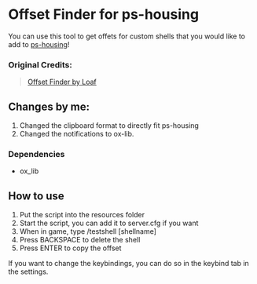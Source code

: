 # Offset Finder for ps-housing
You can use this tool to get offets for custom shells that you would like to add to [ps-housing](https://www.github.com/Project-Sloth/ps-housing)!

### Original Credits:
> [Offset Finder by Loaf](https://www.github.com/loaf-scripts/loaf_offsetfinder)

## Changes by me:
1. Changed the clipboard format to directly fit ps-housing
2. Changed the notifications to ox-lib.

### Dependencies
- ox_lib

## How to use
1. Put the script into the resources folder
2. Start the script, you can add it to server.cfg if you want
3. When in game, type /testshell [shellname]
4. Press BACKSPACE to delete the shell
5. Press ENTER to copy the offset

If you want to change the keybindings, you can do so in the keybind tab in the settings.
